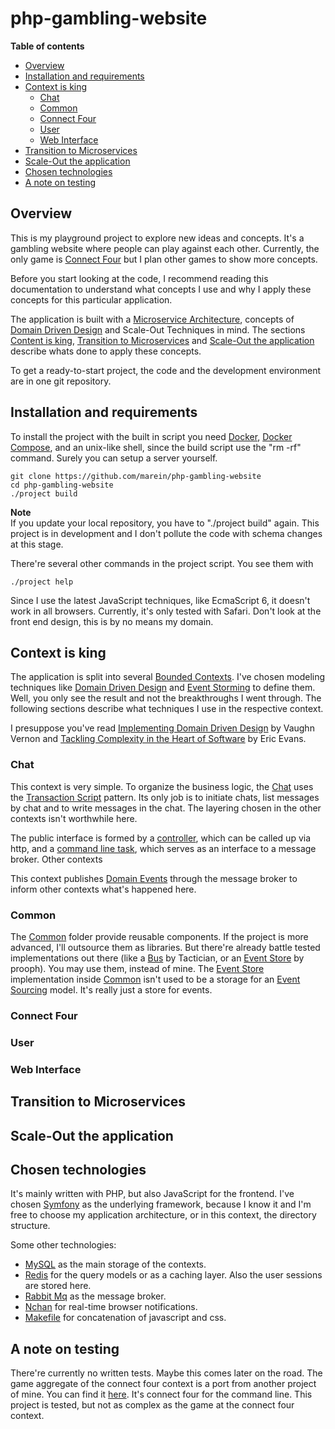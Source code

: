 # php-gambling-website

__Table of contents__

* [Overview](#overview)
* [Installation and requirements](#installation-and-requirements)
* [Context is king](#context-is-king)
  * [Chat](#chat)
  * [Common](#common)
  * [Connect Four](#connect-four)
  * [User](#user)
  * [Web Interface](#web-interface)
* [Transition to Microservices](#transition-to-microservices)
* [Scale-Out the application](#scale-out-the-application)
* [Chosen technologies](#chosen-technologies)
* [A note on testing](#a-note-on-testing)

## Overview

This is my playground project to explore new ideas and concepts. It's a gambling website where people can play against
each other. Currently, the only game is [Connect Four](#connect-four) but I plan other games to show more concepts.

Before you start looking at the code, I recommend reading this documentation to understand what concepts I use
and why I apply these concepts for this particular application.

The application is built with a
[Microservice Architecture](https://martinfowler.com/articles/microservices.html),
concepts of
[Domain Driven Design](http://domainlanguage.com/ddd/reference/)
and Scale-Out Techniques in mind.
The sections
[Content is king](#context-is-king),
[Transition to Microservices](#transition-to-microservices)
and
[Scale-Out the application](#scale-out-the-application)
describe whats done to apply these concepts.

To get a ready-to-start project, the code and the development environment are in one git repository.

## Installation and requirements

To install the project with the built in script you need
[Docker](https://www.docker.com),
[Docker Compose](https://docs.docker.com/compose/),
and an unix-like shell, since the build script use the "rm -rf" command.
Surely you can setup a server yourself.

```
git clone https://github.com/marein/php-gambling-website
cd php-gambling-website
./project build
```

__Note__  
If you update your local repository, you have to "./project build" again.
This project is in development and I don't pollute the code with schema changes at this stage.

There're several other commands in the project script. You see them with

```
./project help
```

Since I use the latest JavaScript techniques, like EcmaScript 6, it doesn't work in all browsers.
Currently, it's only tested with Safari.
Don't look at the front end design, this is by no means my domain.

## Context is king

The application is split into several
[Bounded Contexts](https://martinfowler.com/bliki/BoundedContext.html).
I've chosen modeling techniques like
[Domain Driven Design](http://domainlanguage.com/ddd/reference/)
and
[Event Storming](https://en.wikipedia.org/wiki/Event_storming)
to define them. Well, you only see the result and not the breakthroughs I went through.
The following sections describe what techniques I use in the respective context.

I presuppose you've read
[Implementing Domain Driven Design](https://vaughnvernon.co/?page_id=168#iddd)
by Vaughn Vernon and
[Tackling Complexity in the Heart of Software](http://dddcommunity.org/book/evans_2003/)
by Eric Evans.

### Chat

This context is very simple. To organize the business logic, the
[Chat](/code/src/Chat)
uses the 
[Transaction Script](https://martinfowler.com/eaaCatalog/transactionScript.html)
pattern. Its only job is to initiate chats, list messages by chat
and to write messages in the chat. The layering chosen in the other contexts isn't worthwhile here.

The public interface is formed by a
[controller](/code/src/Chat/Http/ChatController.php),
which can be called up via http, and a
[command line task](/code/src/Chat/Console/RabbitMqCommandListenerCommand.php),
which serves as an interface to a message broker.
Other contexts 

This context publishes
[Domain Events](https://martinfowler.com/eaaDev/DomainEvent.html)
through the message broker to inform other contexts what's happened here.

### Common

The
[Common](/code/src/Common)
folder provide reusable components. If the project is more advanced, I'll outsource them as libraries.
But there're already battle tested implementations out there (like a
[Bus](https://tactician.thephpleague.com) by Tactician,
or an
[Event Store](https://github.com/prooph/event-store) by prooph).
You may use them, instead of mine. The
[Event Store](/code/src/Common/EventStore)
implementation inside
[Common](/code/src/Common)
isn't used to be a storage for an
[Event Sourcing](https://martinfowler.com/eaaDev/EventSourcing.html)
model. It's really just a store for events.

### Connect Four

### User

### Web Interface

## Transition to Microservices

## Scale-Out the application

## Chosen technologies

It's mainly written with PHP, but also JavaScript
for the frontend. I've chosen
[Symfony](https://symfony.com)
as the underlying framework, because I know it and I'm free to choose my application architecture,
or in this context, the directory structure.

Some other technologies:
* [MySQL](https://www.mysql.com) as the main storage of the contexts.
* [Redis](https://redis.io) for the query models or as a caching layer. Also the user sessions are stored here.
* [Rabbit Mq](https://www.rabbitmq.com) as the message broker.
* [Nchan](https://nchan.io) for real-time browser notifications.
* [Makefile](/code/Makefile) for concatenation of javascript and css.

## A note on testing

There're currently no written tests. Maybe this comes later on the road. The game aggregate of the connect four context
is a port from another project of mine. You can find it
[here](https://github.com/marein/php-connect-four).
It's connect four for the command line. This project is tested, but not as complex as the game at the connect four
context.
